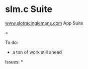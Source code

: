 slm.c Suite
===========

www.slotracinglemans.com App Suite

=

To do:
* a ton of work still ahead

Issues:
* 